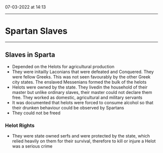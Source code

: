 07-03-2022 at 14:13

---
# Spartan Slaves
---

## Slaves in Sparta
- Depended on the Helots for agricultural production 
- They were initailly Laconians that were defeated and Conquered. They were fellow Greeks. This was not seen favourably by the other Greek city states. The enslaved Messenians formed the bulk of the helots 
- Helots were owned by the state. They livedin the household of their master but unlike ordinary slaves, their master could not declare them free. They worked as domestic, agricultural and military servants
- It was documented that helots were forced to consume alcohol so that their drunken behaviour could be observed by Spartans 
- They could not be freed

### Helot Rights 
- They were state owned serfs and were protected by the state, which relied heavily on them for their survival, therefore to kill or injure a Helot was a serious crime 
